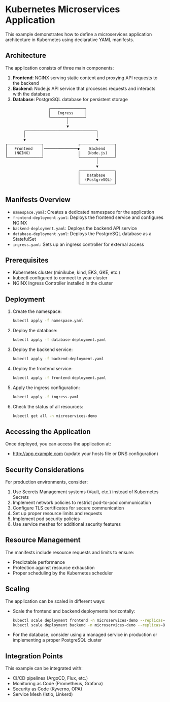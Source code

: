 # Kubernetes Microservices Application

This example demonstrates how to define a microservices application architecture in Kubernetes using declarative YAML manifests.

## Architecture

The application consists of three main components:

1. **Frontend**: NGINX serving static content and proxying API requests to the backend
2. **Backend**: Node.js API service that processes requests and interacts with the database
3. **Database**: PostgreSQL database for persistent storage

```
                   ┌───────────────┐
                   │   Ingress     │
                   └───────┬───────┘
                           │
                           ▼
        ┌───────────────────────────────┐
        │                               │
        ▼                               ▼
┌───────────────┐               ┌───────────────┐
│   Frontend    │───────────────▶    Backend    │
│   (NGINX)     │               │   (Node.js)   │
└───────────────┘               └───────┬───────┘
                                        │
                                        ▼
                                ┌───────────────┐
                                │   Database    │
                                │  (PostgreSQL) │
                                └───────────────┘
```

## Manifests Overview

- `namespace.yaml`: Creates a dedicated namespace for the application
- `frontend-deployment.yaml`: Deploys the frontend service and configures NGINX
- `backend-deployment.yaml`: Deploys the backend API service
- `database-deployment.yaml`: Deploys the PostgreSQL database as a StatefulSet
- `ingress.yaml`: Sets up an ingress controller for external access

## Prerequisites

- Kubernetes cluster (minikube, kind, EKS, GKE, etc.)
- kubectl configured to connect to your cluster
- NGINX Ingress Controller installed in the cluster

## Deployment

1. Create the namespace:
   ```bash
   kubectl apply -f namespace.yaml
   ```

2. Deploy the database:
   ```bash
   kubectl apply -f database-deployment.yaml
   ```

3. Deploy the backend service:
   ```bash
   kubectl apply -f backend-deployment.yaml
   ```

4. Deploy the frontend service:
   ```bash
   kubectl apply -f frontend-deployment.yaml
   ```

5. Apply the ingress configuration:
   ```bash
   kubectl apply -f ingress.yaml
   ```

6. Check the status of all resources:
   ```bash
   kubectl get all -n microservices-demo
   ```

## Accessing the Application

Once deployed, you can access the application at:
- http://app.example.com (update your hosts file or DNS configuration)

## Security Considerations

For production environments, consider:

1. Use Secrets Management systems (Vault, etc.) instead of Kubernetes Secrets
2. Implement network policies to restrict pod-to-pod communication
3. Configure TLS certificates for secure communication
4. Set up proper resource limits and requests
5. Implement pod security policies
6. Use service meshes for additional security features

## Resource Management

The manifests include resource requests and limits to ensure:
- Predictable performance
- Protection against resource exhaustion
- Proper scheduling by the Kubernetes scheduler

## Scaling

The application can be scaled in different ways:

- Scale the frontend and backend deployments horizontally:
  ```bash
  kubectl scale deployment frontend -n microservices-demo --replicas=5
  kubectl scale deployment backend -n microservices-demo --replicas=8
  ```

- For the database, consider using a managed service in production or implementing a proper PostgreSQL cluster

## Integration Points

This example can be integrated with:
- CI/CD pipelines (ArgoCD, Flux, etc.)
- Monitoring as Code (Prometheus, Grafana)
- Security as Code (Kyverno, OPA)
- Service Mesh (Istio, Linkerd)
